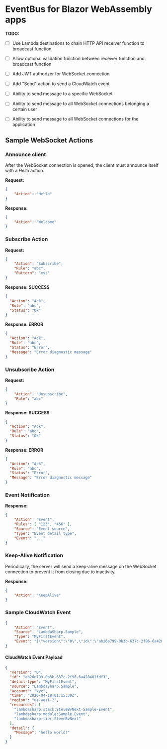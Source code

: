 # EventBus for Blazor WebAssembly apps

**TODO:**
* [ ] Use Lambda destinations to chain HTTP API receiver function to broadcast function
* [ ] Allow optional validation function between receiver function and broadcast function
* [ ] Add JWT authorizer for WebSocket connection
* [ ] Add "Send" action to send a CloudWatch event
* [ ] Ability to send message to a specific WebSocket
* [ ] Ability to send message to all WebSocket connections belonging a certain user
* [ ] Ability to send message to all WebSocket connections for the application


## Sample WebSocket Actions

### Announce client

After the WebSocket connection is opened, the client must announce itself with a _Hello_ action.

**Request:**
```json
{
    "Action": "Hello"
}
```

**Response:**
```json
{
    "Action": "Welcome"
}
```


### Subscribe Action

**Request:**
```json
{
    "Action": "Subscribe",
    "Rule": "abc",
    "Pattern": "xyz"
}
```

**Response: SUCCESS**
```json
{
  "Action": "Ack",
  "Rule": "abc",
  "Status": "Ok"
}
```

**Response: ERROR**
```json
{
  "Action": "Ack",
  "Rule": "abc",
  "Status": "Error",
  "Message": "Error diagnostic message"
}
```

### Unsubscribe Action

**Request:**
```json
{
    "Action": "Unsubscribe",
    "Rule": "abc"
}
```

**Response: SUCCESS**
```json
{
  "Action": "Ack",
  "Rule": "abc",
  "Status": "Ok"
}
```

**Response: ERROR**
```json
{
  "Action": "Ack",
  "Rule": "abc",
  "Status": "Error",
  "Message": "Error diagnostic message"
}
```

### Event Notification

**Response:**
```json
{
    "Action": "Event",
    "Rules": [ "123", "456" ],
    "Source": "Event source",
    "Type": "Event detail type",
    "Event": "..."
}
```


### Keep-Alive Notification

Periodically, the server will send a keep-alive message on the WebSocket connection to prevent it from closing due to inactivity.

**Response:**
```json
{
    "Action": "KeepAlive"
}
```


### Sample CloudWatch Event

```json
{
    "Action": "Event",
    "Source": "LambdaSharp.Sample",
    "Type": "MyFirstEvent",
    "Event": "{\"version\":\"0\",\"id\":\"ab26e799-0b3b-637c-2f96-6a428401fdf3\",\"detail-type\":\"MyFirstEvent\",\"source\":\"LambdaSharp.Sample\",\"account\":\"xyz\",\"time\":\"2020-04-18T01:15:39Z\",\"region\":\"us-west-2\",\"resources\":[\"lambdasharp:stack:SteveBvNext-Sample-Event\",\"lambdasharp:module:Sample.Event\",\"lambdasharp:tier:SteveBvNext\"],\"detail\":{\"Message\":\"hello world!\"}}"
}
```

#### CloudWatch Event Payload

```json
{
  "version": "0",
  "id": "ab26e799-0b3b-637c-2f96-6a428401fdf3",
  "detail-type": "MyFirstEvent",
  "source": "LambdaSharp.Sample",
  "account": "xyz",
  "time": "2020-04-18T01:15:39Z",
  "region": "us-west-2",
  "resources": [
    "lambdasharp:stack:SteveBvNext-Sample-Event",
    "lambdasharp:module:Sample.Event",
    "lambdasharp:tier:SteveBvNext"
  ],
  "detail": {
    "Message": "hello world!"
  }
}
```
